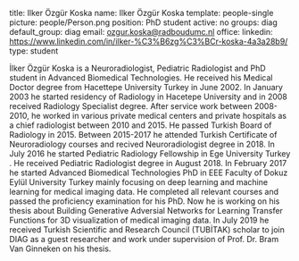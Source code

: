 title: Ilker Özgür Koska
name: Ilker Özgür Koska
template: people-single
picture: people/Person.png
position: PhD student
active: no
groups: diag
default_group: diag
email: ozgur.koska@radboudumc.nl
office: 
linkedin: https://www.linkedin.com/in/ilker-%C3%B6zg%C3%BCr-koska-4a3a28b9/
type: student

İlker Özgür Koska is a Neuroradiologist, Pediatric Radiologist and PhD student in Advanced Biomedical Technologies. He received his Medical Doctor degree from Hacettepe University Turkey in June 2002. In January 2003 he started residency of Radiology in Hacetepe University and in 2008 received Radiology Specialist degree. After service work between 2008-2010, he worked in various private medical centers and private hospitals as a chief radiologist between 2010 and 2015. He passed Turkish Board of Radiology in 2015. Between 2015-2017 he attended Turkish Certificate of Neuroradiology courses and recived Neuroradiologist degree in 2018. In July 2016 he started Pediatric Radiology Fellowship in Ege University Turkey . He received Pediatric Radiologist degree in August 2018. In February 2017 he started Advanced Biomedical Technologies PhD in EEE Faculty of Dokuz Eylül University Turkey mainly focusing on deep learning and machine learning for medical imaging data. He completed all relevant courses and passed the proficiency examination for his PhD. Now he is working on his thesis about Building Generative Adversial Networks for Learning Transfer Functions for 3D visualization of medical imaging data. In July 2019 he received Turkish Scientific and Research Council (TUBİTAK) scholar to join DIAG as a guest researcher and work under supervision of Prof. Dr. Bram Van Ginneken on his thesis. 
